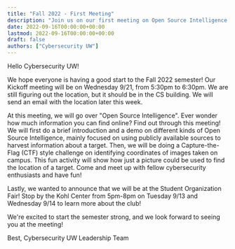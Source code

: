 ```yaml
---
title: "Fall 2022 - First Meeting"
description: "Join us on our first meeting on Open Source Intelligence (a.k.a. Google Hacking)!"
date: 2022-09-16T00:00:00+00:00
lastmod: 2022-09-16T00:00:00+00:00
draft: false
authors: ["Cybersecurity UW"]
---
```


Hello Cybersecurity UW!

We hope everyone is having a good start to the Fall 2022 semester! Our Kickoff meeting will be on Wednesday 9/21, from 5:30pm to 6:30pm. We are still figuring out the location, but it should be in the CS building. We will send an email with the location later this week.

At this meeting, we will go over "Open Source Intelligence". Ever wonder how much information you can find online? Find out through this meeting! We will first do a brief introduction and a demo on different kinds of Open Source Intelligence, mainly focused on using publicly available sources to harvest information about a target. Then, we will be doing a Capture-the-Flag (CTF) style challenge on identifying coordinates of images taken on campus. This fun activity will show how just a picture could be used to find the location of a target. Come and meet up with fellow cybersecurity enthusiasts and have fun!

Lastly, we wanted to announce that we will be at the Student Organization Fair! Stop by the Kohl Center from 5pm-8pm on Tuesday 9/13 and Wednesday 9/14 to learn more about the club!

We're excited to start the semester strong, and we look forward to seeing you at the meeting!

Best,
Cybersecurity UW Leadership Team